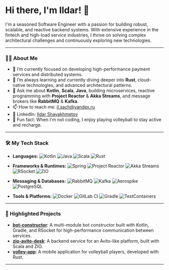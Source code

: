 # Hi there, I'm Ildar! 👋

I'm a seasoned Software Engineer with a passion for building robust, scalable, and reactive backend systems. With extensive experience in the fintech and high-load service industries, I thrive on solving complex architectural challenges and continuously exploring new technologies.

---

### 👨‍💻 About Me

- 🔭 I’m currently focused on developing high-performance payment services and distributed systems.
- 🌱 I’m always learning and currently diving deeper into **Rust**, cloud-native technologies, and advanced architectural patterns.
- 💬 Ask me about **Kotlin**, **Scala**, **Java**, building microservices, reactive programming with **Project Reactor** & **Akka Streams**, and message brokers like **RabbitMQ** & **Kafka**.
- 📫 How to reach me: [il.sach@yandex.ru](mailto:il.sach@yandex.ru)
- 💼 LinkedIn: [Ildar Shayakhmetov](https://www.linkedin.com/in/ildar-shayakhmetov-8471ab164)
- 🏐 Fun fact: When I'm not coding, I enjoy playing volleyball to stay active and recharge.

---

### 🛠️ My Tech Stack

- **Languages:**
  ![Kotlin](https://img.shields.io/badge/Kotlin-7F52FF?style=for-the-badge&logo=kotlin&logoColor=white)
  ![Java](https://img.shields.io/badge/Java-ED8B00?style=for-the-badge&logo=openjdk&logoColor=white)
  ![Scala](https://img.shields.io/badge/Scala-DC322F?style=for-the-badge&logo=scala&logoColor=white)
  ![Rust](https://img.shields.io/badge/Rust-000000?style=for-the-badge&logo=rust&logoColor=white)

- **Frameworks & Runtimes:**
  ![Spring](https://img.shields.io/badge/Spring-6DB33F?style=for-the-badge&logo=spring&logoColor=white)
  ![Project Reactor](https://img.shields.io/badge/Project%20Reactor-6DB33F?style=for-the-badge)
  ![Akka Streams](https://img.shields.io/badge/Akka%20Streams-1C6DB4?style=for-the-badge)
  ![RSocket](https://img.shields.io/badge/RSocket-FF6347?style=for-the-badge&logo=rsocket&logoColor=white)
  ![ZIO](https://img.shields.io/badge/ZIO-00BC7F?style=for-the-badge)

- **Messaging & Databases:**
  ![RabbitMQ](https://img.shields.io/badge/RabbitMQ-FF6600?style=for-the-badge&logo=rabbitmq&logoColor=white)
  ![Kafka](https://img.shields.io/badge/Apache%20Kafka-231F20?style=for-the-badge&logo=apachekafka&logoColor=white)
  ![Aerospike](https://img.shields.io/badge/Aerospike-AC3B84?style=for-the-badge)
  ![PostgreSQL](https://img.shields.io/badge/PostgreSQL-336791?style=for-the-badge&logo=postgresql&logoColor=white)

- **Tools & Platforms:**
  ![Docker](https://img.shields.io/badge/Docker-2496ED?style=for-the-badge&logo=docker&logoColor=white)
  ![GitLab CI](https://img.shields.io/badge/GitLab%20CI-FC6D26?style=for-the-badge&logo=gitlab&logoColor=white)
  ![Gradle](https://img.shields.io/badge/Gradle-02303A?style=for-the-badge&logo=gradle&logoColor=white)
  ![TestContainers](https://img.shields.io/badge/TestContainers-9A46A9?style=for-the-badge&logo=testcontainers&logoColor=white)

---

### 🚀 Highlighted Projects

- **[bot-constructor](https://github.com/IldarRash/bot-constructor)**: A multi-module bot constructor built with Kotlin, Gradle, and RSocket for high-performance communication between services.
- **[zio-avito-desk](https://github.com/IldarRash/zio-avito-desk)**: A backend service for an Avito-like platform, built with Scala and ZIO.
- **[volley-app](https://github.com/IldarRash/volleyApp)**: A mobile application for volleyball players, developed with Rust.

---
